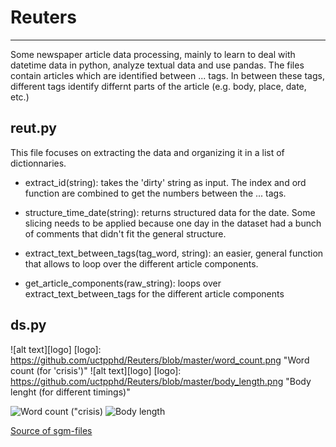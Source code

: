 # Reuters
- - - 

Some newspaper article data processing, mainly to learn to deal with datetime data in python, analyze textual data and use pandas. The files contain articles which are identified between <REUTERS>...</REUTERS> tags. In between these tags, different tags identify differnt parts of the article (e.g. body, place, date, etc.)

## reut.py


This file focuses on extracting the data and organizing it in a list of dictionnaries.
* extract_id(string): takes the 'dirty' string as input. The index and ord function are combined to get the numbers between the <NEWID>...</NEWID> tags.

* structure_time_date(string): returns structured data for the date. Some slicing needs to be applied because one day in the dataset had a bunch of comments that didn't fit the general structure.

* extract_text_between_tags(tag_word, string): an easier, general function that allows to loop over the different article components.

* get_article_components(raw_string): loops over extract_text_between_tags for the different article components

## ds.py

![alt text][logo]
[logo]: https://github.com/uctpphd/Reuters/blob/master/word_count.png "Word count (for 'crisis')"
![alt text][logo]
[logo]: https://github.com/uctpphd/Reuters/blob/master/body_length.png "Body lenght (for different timings)"

![Word count ("crisis)](https://raw.github.com/uctpphd/Reuters/master/word_count.png)
![Body length](https://raw.github.com/uctpphd/Reuters/master/body_length.png)


[Source of sgm-files](http://www.daviddlewis.com/resources/testcollections/reuters21578/)
